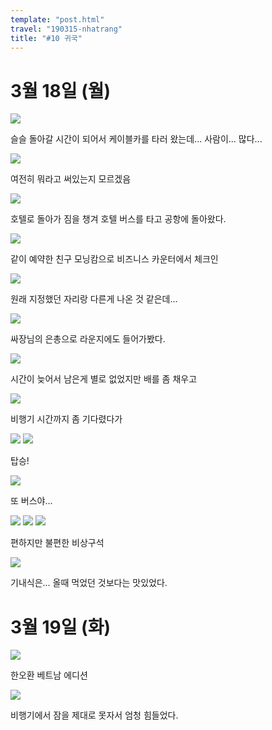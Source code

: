 ```yaml
---
template: "post.html"
travel: "190315-nhatrang"
title: "#10 귀국"
---
```


# 3월 18일 (월)

![](/190315-nhatrang/10_01.jpg)

슬슬 돌아갈 시간이 되어서 케이블카를 타러 왔는데... 사람이... 많다...

![](/190315-nhatrang/10_02.jpg)

여전히 뭐라고 써있는지 모르겠음

![](/190315-nhatrang/10_03.jpg)

호텔로 돌아가 짐을 챙겨 호텔 버스를 타고 공항에 돌아왔다.

![](/190315-nhatrang/10_04.jpg)

같이 예약한 친구 모닝캄으로 비즈니스 카운터에서 체크인

![](/190315-nhatrang/10_05.jpg)

원래 지정했던 자리랑 다른게 나온 것 같은데...

![](/190315-nhatrang/10_06.jpg)

싸장님의 은총으로 라운지에도 들어가봤다.

![](/190315-nhatrang/10_07.jpg)

시간이 늦어서 남은게 별로 없었지만 배를 좀 채우고

![](/190315-nhatrang/10_08.jpg)

비행기 시간까지 좀 기다렸다가

![](/190315-nhatrang/10_09.jpg)
![](/190315-nhatrang/10_10.jpg)

탑승!

![](/190315-nhatrang/10_11.jpg)

또 버스야...

![](/190315-nhatrang/10_12.jpg)
![](/190315-nhatrang/10_13.jpg)
![](/190315-nhatrang/10_14.jpg)

편하지만 불편한 비상구석

![](/190315-nhatrang/10_15.jpg)

기내식은... 올때 먹었던 것보다는 맛있었다.

# 3월 19일 (화)

![](/190315-nhatrang/10_16.jpg)

한오환 베트남 에디션

![](/190315-nhatrang/10_17.jpg)

비행기에서 잠을 제대로 못자서 엄청 힘들었다.
